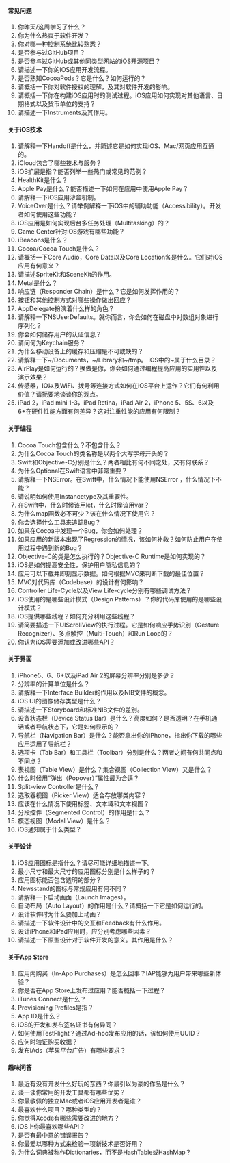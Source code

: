 #### 常见问题

1. 你昨天/这周学习了什么？
2. 你为什么热衷于软件开发？
3. 你对哪一种控制系统比较熟悉？
4. 是否参与过GitHub项目？
5. 是否参与过GitHub或其他同类型网站的iOS开源项目？
6. 请描述一下你的iOS应用开发流程。
7. 是否熟知CocoaPods？它是什么？如何运行的？
8. 请概括一下你对软件授权的理解，及其对软件开发的影响。
9. 请概括一下你在构建iOS应用时的测试过程。iOS应用如何实现对其他语言、日期格式以及货币单位的支持？
10. 请描述一下Instruments及其作用。

#### 关于iOS技术

1. 请解释一下Handoff是什么，并简述它是如何实现iOS、Mac/网页应用互通的。
2. iCloud包含了哪些技术与服务？
3. iOS扩展是指？能否列举一些热门或常见的范例？
4. HealthKit是什么？
5. Apple Pay是什么？能否描述一下如何在应用中使用Apple Pay？
6. 请解释一下iOS应用沙盒机制。
7. VoiceOver是什么？请举例解释一下iOS中的辅助功能（Accessibility）。开发者如何使用这些功能？
8. iOS应用是如何实现后台多任务处理（Multitasking）的？
9. Game Center针对iOS游戏有哪些功能？
10. iBeacons是什么？
11. Cocoa/Cocoa Touch是什么？
12. 请概括一下Core Audio，Core Data以及Core Location各是什么。它们对iOS应用有何意义？
13. 请描述SpriteKit和SceneKit的作用。
14. Metal是什么？
15. 响应链（Responder Chain）是什么？它是如何发挥作用的？
16. 按钮和其他控制方式对哪些操作做出回应？
17. AppDelegate扮演着什么样的角色？
18. 请解释一下NSUserDefaults。就你而言，你会如何在磁盘中对数组对象进行序列化？
19. 你会如何储存用户的认证信息？
20. 请问何为Keychain服务？
21. 为什么移动设备上的缓存和压缩是不可或缺的？
22. 请解释一下~/Documents，~/Library和~/tmp。 iOS中的~属于什么目录？
23. AirPlay是如何运行的？换做是你，你会如何通过编程提高应用的实用性以及演示效果？
24. 传感器，IO以及WiFi、拨号等连接方式如何在iOS平台上运作？它们有何利用价值？请扼要地谈谈你的观点。
25. iPad 2，iPad mini 1-3，iPad Retina，iPad Air 2，iPhone 5、5S、6以及6+在硬件性能方面有何差异？这对注重性能的应用有何限制？

#### 关于编程

1. Cocoa Touch包含什么？不包含什么？
2. 为什么Cocoa Touch的类名称是以两个大写字母开头的？
3. Swift和Objective-C分别是什么？两者相比有何不同之处，又有何联系？
4. 为什么Optional在Swift语言中非常重要？
5. 请解释一下NSError。在Swift中，什么情况下能使用NSError ，什么情况下不能？
6. 请说明如何使用Instancetype及其重要性。
7. 在Swift中，什么时候该用let，什么时候该用var？
8. 为什么map函数必不可少？该在什么情况下使用它？
9. 你会选择什么工具来追踪Bug？
10. 如果在Cocoa中发现一个Bug，你会如何处理？
11. 如果应用的新版本出现了Regression的情况，该如何补救？如何防止用户在使用过程中遇到新的Bug？
12. Objective-C的类是怎么执行的？Objective-C Runtime是如何实现的？
13. iOS是如何提高安全性，保护用户隐私信息的？
14. 应用可以下载并即刻显示数据。如何根据MVC来判断下载的最佳位置？
15. MVC对代码库（Codebase）的设计有何影响？
16. Controller Life-Cycle以及View Life-cycle分别有哪些调试方法？
17. iOS使用的是哪些设计模式（Design Patterns）？你的代码库使用的是哪些设计模式？
18. iOS提供哪些线程？如何充分利用这些线程？
19. 请简要描述一下UIScrollView的执行过程。它是如何响应手势识别（Gesture Recognizer）、多点触控（Multi-Touch）和Run Loop的？
20. 你认为iOS需要添加或改进哪些API？

#### 关于界面

1. iPhone5、6、6+以及iPad Air 2的屏幕分辨率分别是多少？
2. 分辨率的计算单位是什么？
3. 请解释一下Interface Builder的作用以及NIB文件的概念。
4. iOS UI的图像储存类型是什么？
5. 请描述一下Storyboard和标准NIB文件的差别。
6. 设备状态栏（Device Status Bar）是什么？高度如何？是否透明？在手机通话或者导航状态下，它是如何显示的？
7. 导航栏（Navigation Bar）是什么？能否拿出你的iPhone，指出你下载的哪些应用运用了导航栏？
8. 选项卡（Tab Bar）和工具栏（Toolbar）分别是什么？两者之间有何共同点和不同点？
9. 表视图（Table View）是什么？集合视图（Collection View）又是什么？
10. 什么时候用“弹出（Popover）”属性最为合适？
11. Split-view Controller是什么？
12. 选取器视图（Picker View）适合存放哪类内容？
13. 应该在什么情况下使用标签、文本域和文本视图？
14. 分段控件（Segmented Control）的作用是什么？
15. 模态视图（Modal View）是什么？
16. iOS通知属于什么类型？

#### 关于设计

1. iOS应用图标是指什么？请尽可能详细地描述一下。
2. 最小尺寸和最大尺寸的应用图标分别是什么样子的？
3. 应用图标能否包含透明的部分？
4. Newsstand的图标与常规应用有何不同？
5. 请解释一下启动画面（Launch Images）。
6. 自动布局（Auto Layout）的作用是什么？请概括一下它是如何运行的。
7. 设计软件时为什么要加上动画？
8. 请描述一下软件设计中的交互和Feedback有什么作用。
9. 设计iPhone和iPad应用时，应分别考虑哪些因素？
10. 请描述一下原型设计对于软件开发的意义。其作用是什么？

#### 关于App Store

1. 应用内购买（In-App Purchases）是怎么回事？IAP能够为用户带来哪些新体验？
2. 你是否在App Store上发布过应用？能否概括一下过程？
3. iTunes Connect是什么？
4. Provisioning Profiles是指？
5. App ID是什么？
6. iOS的开发和发布签名证书有何异同？
7. 如何使用TestFlight？通过Ad-hoc发布应用的话，该如何使用UUID？
8. 应何时验证购买收据？
9. 发布iAds（苹果平台广告）有哪些要求？

#### 趣味问答

1. 最近有没有开发什么好玩的东西？你最引以为豪的作品是什么？
2. 谈一谈你常用的开发工具都有哪些优势？
3. 你最敬佩的独立Mac或者iOS应用开发者是谁？
4. 最喜欢什么项目？哪种类型的？
5. 你觉得Xcode有哪些需要改进的地方？
6. iOS上你最喜欢哪些API？
7. 是否有最中意的错误报告？
8. 你最爱以哪种方式来检验一项新技术是否好用？
9. 为什么词典被称作Dictionaries，而不是HashTable或HashMap？